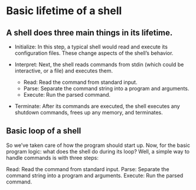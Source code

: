 
# Basic lifetime of a shell

## A shell does three main things in its lifetime.

 - Initialize: In this step, a typical shell would read and execute its configuration files. These change aspects of the shell’s behavior.

 - Interpret: Next, the shell reads commands from stdin (which could be interactive, or a file) and executes them.
	*	Read: Read the command from standard input.
	*	Parse: Separate the command string into a program and arguments.
	*	Execute: Run the parsed command.

 - Terminate: After its commands are executed, the shell executes any shutdown commands, frees up any memory, and terminates.

## Basic loop of a shell

So we’ve taken care of how the program should start up. Now, for the basic program logic: what does the shell do during its loop? Well, a simple way to handle commands is with three steps:

Read: Read the command from standard input.
Parse: Separate the command string into a program and arguments.
Execute: Run the parsed command.
